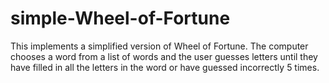 # simple-Wheel-of-Fortune
This implements a simplified version of Wheel of Fortune. The computer chooses a word
from a list of words and the user guesses letters until they have filled in all the letters 
in the word or have guessed incorrectly 5 times.

